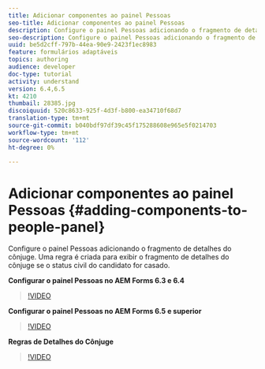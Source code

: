 ```yaml
---
title: Adicionar componentes ao painel Pessoas
seo-title: Adicionar componentes ao painel Pessoas
description: Configure o painel Pessoas adicionando o fragmento de detalhes do cônjuge. Uma regra é criada para exibir o fragmento de detalhes do cônjuge se o status civil do candidato for casado.
seo-description: Configure o painel Pessoas adicionando o fragmento de detalhes do cônjuge. Uma regra é criada para exibir o fragmento de detalhes do cônjuge se o status civil do candidato for casado.
uuid: be5d2cff-797b-44ea-90e9-2423f1ec8983
feature: formulários adaptáveis
topics: authoring
audience: developer
doc-type: tutorial
activity: understand
version: 6.4,6.5
kt: 4210
thumbail: 28385.jpg
discoiquuid: 520c8633-925f-4d3f-b800-ea34710f68d7
translation-type: tm+mt
source-git-commit: b040bdf97df39c45f175288608e965e5f0214703
workflow-type: tm+mt
source-wordcount: '112'
ht-degree: 0%

---
```



# Adicionar componentes ao painel Pessoas {#adding-components-to-people-panel}

Configure o painel Pessoas adicionando o fragmento de detalhes do cônjuge. Uma regra é criada para exibir o fragmento de detalhes do cônjuge se o status civil do candidato for casado.

**Configurar o painel Pessoas no AEM Forms 6.3 e 6.4**

>[!VIDEO](https://video.tv.adobe.com/v/22193?quality=9&learn=on)

**Configurar o painel Pessoas no AEM Forms 6.5 e superior**

>[!VIDEO](https://video.tv.adobe.com/v/28385)

**Regras de Detalhes do Cônjuge**

>[!VIDEO](https://video.tv.adobe.com/v/22195?quality=9&learn=on)






